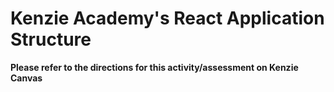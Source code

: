 # Kenzie Academy's React Application Structure

**Please refer to the directions for this activity/assessment on Kenzie Canvas**